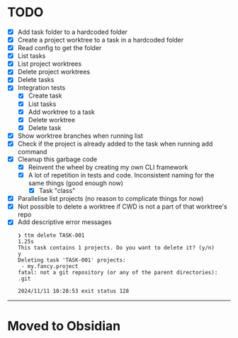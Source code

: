 # TODO
- [x] Add task folder to a hardcoded folder
- [x] Create a project worktree to a task in a hardcoded folder
- [x] Read config to get the folder
- [x] List tasks
- [x] List project worktrees
- [x] Delete project worktrees
- [x] Delete tasks
- [x] Integration tests
    - [x] Create task
    - [x] List tasks
    - [x] Add worktree to a task
    - [x] Delete worktree
    - [x] Delete task
- [x] Show worktree branches when running list
- [x] Check if the project is already added to the task when running add command
- [x] Cleanup this garbage code
    - [x] Reinvent the wheel by creating my own CLI framework
    - [x] A lot of repetition in tests and code. Inconsistent naming for the same things (good enough now)
        - [x] Task "class"
- [x] Parallelise list projects (no reason to complicate things for now)
- [x] Not possible to delete a worktree if CWD is not a part of that worktree's repo
- [x] Add descriptive error messages
    ```
    ❯ ttm delete TASK-001                                                              1.25s
    This task contains 1 projects. Do you want to delete it? (y/n)
    y
    Deleting task 'TASK-001' projects:
     - my.fancy.project
    fatal: not a git repository (or any of the parent directories): .git

    2024/11/11 10:28:53 exit status 128
    ```
----------

# Moved to Obsidian
